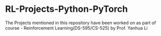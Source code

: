 # RL-Projects-Python-PyTorch
The Projects mentioned in this repository have been worked on as part of course - Reinforcement Learning(DS-595/CS-525) by Prof. Yanhua Li
